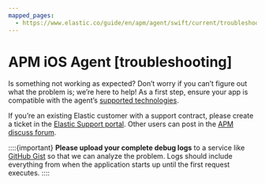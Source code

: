 ```yaml
---
mapped_pages:
  - https://www.elastic.co/guide/en/apm/agent/swift/current/troubleshooting.html
---
```


# APM iOS Agent [troubleshooting]

Is something not working as expected? Don’t worry if you can’t figure out what the problem is; we’re here to help! As a first step, ensure your app is compatible with the agent’s [supported technologies](https://www.elastic.co/guide/en/apm/agent/swift/current/supported-technologies.html).

If you’re an existing Elastic customer with a support contract, please create a ticket in the [Elastic Support portal](https://support.elastic.co/customers/s/login/). Other users can post in the [APM discuss forum](https://discuss.elastic.co/c/apm).

::::{important} 
**Please upload your complete debug logs** to a service like [GitHub Gist](https://gist.github.com) so that we can analyze the problem. Logs should include everything from when the application starts up until the first request executes.
::::


